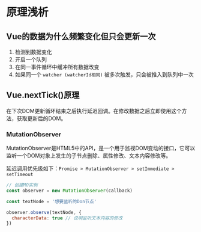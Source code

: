 # 原理浅析

## Vue的数据为什么频繁变化但只会更新一次

1. 检测到数据变化
2. 开启一个队列
3. 在同一事件循环中缓冲所有数据改变
4. 如果同一个 `watcher (watcherId相同)` 被多次触发，只会被推入到队列中一次

## Vue.nextTick()原理

在下次DOM更新循环结束之后执行延迟回调。在修改数据之后立即使用这个方法，获取更新后的DOM。

### MutationObserver

MutationObserver是HTML5中的API，是一个用于监视DOM变动的接口，它可以监听一个DOM对象上发生的子节点删除、属性修改、文本内容修改等。

延迟调用优先级如下：`Promise > MutationObserver > setImmediate > setTimeout`

```js
// 创建MO实例
const observer = new MutationObserver(callback)

const textNode = '想要监听的Don节点'

observer.observe(textNode, {
  characterData: true // 说明监听文本内容的修改
})
```